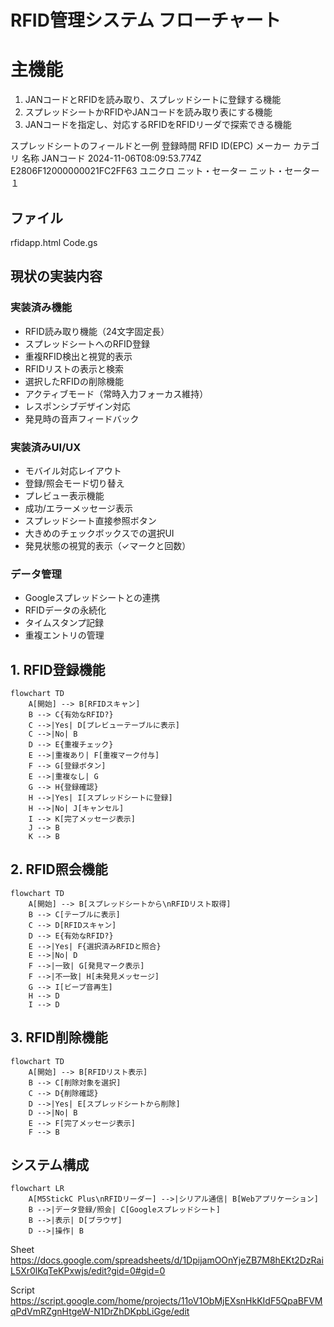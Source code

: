 # RFID管理システム フローチャート


# 主機能
1. JANコードとRFIDを読み取り、スプレッドシートに登録する機能
2. スプレッドシートかRFIDやJANコードを読み取り表にする機能
3. JANコードを指定し、対応するRFIDをRFIDリーダで探索できる機能

スプレッドシートのフィールドと一例
登録時間	RFID ID(EPC)	メーカー	カテゴリ	名称	JANコード
2024-11-06T08:09:53.774Z	E2806F12000000021FC2FF63	ユニクロ	ニット・セーター	ニット・セーター１	

## ファイル
rfidapp.html
Code.gs

## 現状の実装内容
### 実装済み機能
- RFID読み取り機能（24文字固定長）
- スプレッドシートへのRFID登録
- 重複RFID検出と視覚的表示
- RFIDリストの表示と検索
- 選択したRFIDの削除機能
- アクティブモード（常時入力フォーカス維持）
- レスポンシブデザイン対応
- 発見時の音声フィードバック

### 実装済みUI/UX
- モバイル対応レイアウト
- 登録/照会モード切り替え
- プレビュー表示機能
- 成功/エラーメッセージ表示
- スプレッドシート直接参照ボタン
- 大きめのチェックボックスでの選択UI
- 発見状態の視覚的表示（✓マークと回数）

### データ管理
- Googleスプレッドシートとの連携
- RFIDデータの永続化
- タイムスタンプ記録
- 重複エントリの管理

## 1. RFID登録機能
```mermaid
flowchart TD
    A[開始] --> B[RFIDスキャン]
    B --> C{有効なRFID?}
    C -->|Yes| D[プレビューテーブルに表示]
    C -->|No| B
    D --> E{重複チェック}
    E -->|重複あり| F[重複マーク付与]
    F --> G[登録ボタン]
    E -->|重複なし| G
    G --> H{登録確認}
    H -->|Yes| I[スプレッドシートに登録]
    H -->|No| J[キャンセル]
    I --> K[完了メッセージ表示]
    J --> B
    K --> B
```

## 2. RFID照会機能
```mermaid
flowchart TD
    A[開始] --> B[スプレッドシートから\nRFIDリスト取得]
    B --> C[テーブルに表示]
    C --> D[RFIDスキャン]
    D --> E{有効なRFID?}
    E -->|Yes| F{選択済みRFIDと照合}
    E -->|No| D
    F -->|一致| G[発見マーク表示]
    F -->|不一致| H[未発見メッセージ]
    G --> I[ビープ音再生]
    H --> D
    I --> D
```

## 3. RFID削除機能
```mermaid
flowchart TD
    A[開始] --> B[RFIDリスト表示]
    B --> C[削除対象を選択]
    C --> D{削除確認}
    D -->|Yes| E[スプレッドシートから削除]
    D -->|No| B
    E --> F[完了メッセージ表示]
    F --> B
```

## システム構成
```mermaid
flowchart LR
    A[M5StickC Plus\nRFIDリーダー] -->|シリアル通信| B[Webアプリケーション]
    B -->|データ登録/照会| C[Googleスプレッドシート]
    B -->|表示| D[ブラウザ]
    D -->|操作| B
```


Sheet
https://docs.google.com/spreadsheets/d/1DpijamOOnYjeZB7M8hEKt2DzRaiL5Xr0lKqTeKPxwjs/edit?gid=0#gid=0

Script
https://script.google.com/home/projects/11oV1ObMjEXsnHkKIdF5QpaBFVMqPdVmRZgnHtgeW-N1DrZhDKpbLiGge/edit